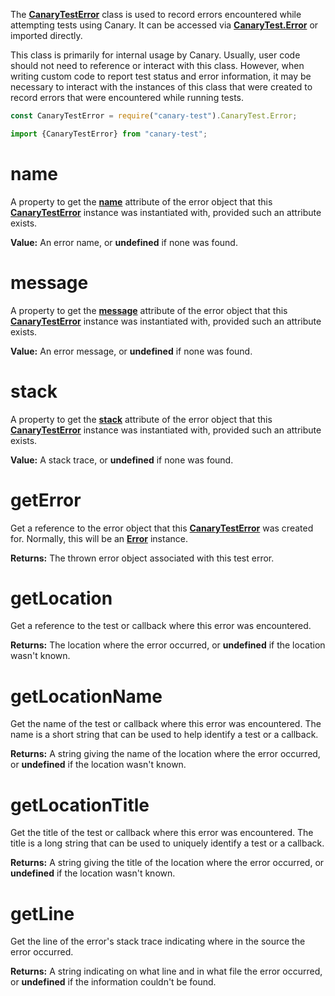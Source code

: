 The [**CanaryTestError**](api-error-class.md) class is used to record errors encountered while attempting tests using Canary. It can be accessed via [**CanaryTest.Error**](api-error-class.md) or imported directly.

This class is primarily for internal usage by Canary. Usually, user code should not need to reference or interact with this class. However, when writing custom code to report test status and error information, it may be necessary to interact with the instances of this class that were created to record errors that were encountered while running tests.


``` js
const CanaryTestError = require("canary-test").CanaryTest.Error;
```

``` js
import {CanaryTestError} from "canary-test";
```


# name

A property to get the [**name**](https://developer.mozilla.org/en-US/docs/Web/JavaScript/Reference/Global_Objects/Error/name) attribute of the error object that this [**CanaryTestError**](api-error-class.md) instance was instantiated with, provided such an attribute exists.

**Value:** An error name, or **undefined** if none was found.

# message

A property to get the [**message**](https://developer.mozilla.org/en-US/docs/Web/JavaScript/Reference/Global_Objects/Error/message) attribute of the error object that this [**CanaryTestError**](api-error-class.md) instance was instantiated with, provided such an attribute exists.

**Value:** An error message, or **undefined** if none was found.

# stack

A property to get the [**stack**](https://developer.mozilla.org/en-US/docs/Web/JavaScript/Reference/Global_Objects/Error/stack) attribute of the error object that this [**CanaryTestError**](api-error-class.md) instance was instantiated with, provided such an attribute exists.

**Value:** A stack trace, or **undefined** if none was found.

# getError

Get a reference to the error object that this [**CanaryTestError**](api-error-class.md) was created for. Normally, this will be an [**Error**](https://developer.mozilla.org/en-US/docs/Web/JavaScript/Reference/Global_Objects/Error) instance.

**Returns:** The thrown error object associated with this test error.

# getLocation

Get a reference to the test or callback where this error was encountered.

**Returns:** The location where the error occurred, or **undefined** if the location wasn't known.

# getLocationName

Get the name of the test or callback where this error was encountered. The name is a short string that can be used to help identify a test or a callback.

**Returns:** A string giving the name of the location where the error occurred, or **undefined** if the location wasn't known.

# getLocationTitle

Get the title of the test or callback where this error was encountered. The title is a long string that can be used to uniquely identify a test or a callback.

**Returns:** A string giving the title of the location where the error occurred, or **undefined** if the location wasn't known.

# getLine

Get the line of the error's stack trace indicating where in the source the error occurred.

**Returns:** A string indicating on what line and in what file the error occurred, or **undefined** if the information couldn't be found.
